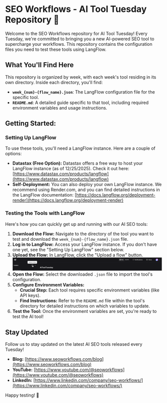 # SEO Workflows - AI Tool Tuesday Repository 🚀

Welcome to the SEO Workflows repository for AI Tool Tuesday! Every Tuesday, we're committed to bringing you a new AI-powered SEO tool to supercharge your workflows. This repository contains the configuration files you need to test these tools using LangFlow.

## What You'll Find Here

This repository is organized by week, with each week's tool residing in its own directory. Inside each directory, you'll find:

- **`week_{num}-{flow_name}.json`**: The LangFlow configuration file for the specific tool.
- **`README.md`**: A detailed guide specific to that tool, including required environment variables and usage instructions.

## Getting Started:

### Setting Up LangFlow

To use these tools, you'll need a LangFlow instance. Here are a couple of options:

- **Datastax (Free Option):** Datastax offers a free way to host your LangFlow instance (as of 12/25/2025). Check it out here: [https://www.datastax.com/products/langflow](https://www.datastax.com/products/langflow)
- **Self-Deployment:** You can also deploy your own LangFlow instance. We recommend using Render.com, and you can find detailed instructions in the LangFlow documentation: [https://docs.langflow.org/deployment-render](https://docs.langflow.org/deployment-render)

### Testing the Tools with LangFlow

Here's how you can quickly get up and running with our AI SEO tools:

1.  **Download the Flow:** Navigate to the directory of the tool you want to test and download the `week_{num}-{flow_name}.json` file.
2.  **Log in to LangFlow:** Access your LangFlow instance. If you don't have one yet, see the "Setting Up LangFlow" section below.
3.  **Upload the Flow:** In LangFlow, click the "Upload a flow" button.
    ![Upload a flow](./static/upload_a_flow.png)
4.  **Open the Flow:** Select the downloaded `.json` file to import the tool's configuration.
5.  **Configure Environment Variables:**
    - **Crucial Step:** Each tool requires specific environment variables (like API keys).
    - **Find Instructions:** Refer to the `README.md` file within the tool's directory for detailed instructions on which variables to update.
6.  **Test the Tool:** Once the environment variables are set, you're ready to test the AI tool!

## Stay Updated

Follow us to stay updated on the latest AI SEO tools released every Tuesday!

- **Blog:** [https://www.seoworkflows.com/blog](https://www.seoworkflows.com/blog)
- **YouTube:** [https://www.youtube.com/@seoworkflows](https://www.youtube.com/@seoworkflows)
- **LinkedIn:** [https://www.linkedin.com/company/seo-workflows/](https://www.linkedin.com/company/seo-workflows/)

Happy testing! 🚀
